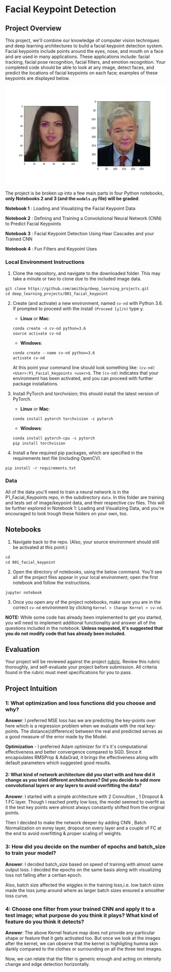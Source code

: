 [//]: # (Image References)

[image1]: ./images/key_pts_example.png "Facial Keypoint Detection"

# Facial Keypoint Detection

## Project Overview

This project, we'll combine our knowledge of computer vision techniques and deep learning architectures to build a facial keypoint detection system. Facial keypoints include points around the eyes, nose, and mouth on a face and are used in many applications. These applications include: facial tracking, facial pose recognition, facial filters, and emotion recognition. Your completed code should be able to look at any image, detect faces, and predict the locations of facial keypoints on each face; examples of these keypoints are displayed below.

![Facial Keypoint Detection][image1]

The project is be broken up into a few main parts in four Python notebooks, **only Notebooks 2 and 3 (and the `models.py` file) will be graded**:

__Notebook 1__ : Loading and Visualizing the Facial Keypoint Data

__Notebook 2__ : Defining and Training a Convolutional Neural Network (CNN) to Predict Facial Keypoints

__Notebook 3__ : Facial Keypoint Detection Using Haar Cascades and your Trained CNN

__Notebook 4__ : Fun Filters and Keypoint Uses


### Local Environment Instructions

1. Clone the repository, and navigate to the downloaded folder. This may take a minute or two to clone due to the included image data.
```
git clone https://github.com/amitbcp/deep_learning_projects.git
cd deep_learning_projects/001_facial_keypoint
```

2. Create (and activate) a new environment, named `cv-nd` with Python 3.6. If prompted to proceed with the install `(Proceed [y]/n)` type y.

	- __Linux__ or __Mac__:
	```
	conda create -n cv-nd python=3.6
	source activate cv-nd
	```
	- __Windows__:
	```
	conda create --name cv-nd python=3.6
	activate cv-nd
	```

	At this point your command line should look something like: `(cv-nd) <User>:P1_Facial_Keypoints <user>$`. The `(cv-nd)` indicates that your environment has been activated, and you can proceed with further package installations.

3. Install PyTorch and torchvision; this should install the latest version of PyTorch.

	- __Linux__ or __Mac__:
	```
	conda install pytorch torchvision -c pytorch
	```
	- __Windows__:
	```
	conda install pytorch-cpu -c pytorch
	pip install torchvision
	```

6. Install a few required pip packages, which are specified in the requirements text file (including OpenCV).
```
pip install -r requirements.txt
```


### Data

All of the data you'll need to train a neural network is in the P1_Facial_Keypoints repo, in the subdirectory `data`. In this folder are training and tests set of image/keypoint data, and their respective csv files. This will be further explored in Notebook 1: Loading and Visualizing Data, and you're encouraged to look trough these folders on your own, too.


## Notebooks

1. Navigate back to the repo. (Also, your source environment should still be activated at this point.)
```shell
cd
cd 001_facial_keypoint
```

2. Open the directory of notebooks, using the below command. You'll see all of the project files appear in your local environment; open the first notebook and follow the instructions.
```shell
jupyter notebook
```

3. Once you open any of the project notebooks, make sure you are in the correct `cv-nd` environment by clicking `Kernel > Change Kernel > cv-nd`.

__NOTE:__ While some code has already been implemented to get you started, you will need to implement additional functionality and answer all of the questions included in the notebook. __Unless requested, it's suggested that you do not modify code that has already been included.__


## Evaluation

Your project will be reviewed against the project [rubric](#rubric).  Review this rubric thoroughly, and self-evaluate your project before submission.  All criteria found in the rubric must meet specifications for you to pass.


## Project Intuition

### 1: What optimization and loss functions did you choose and why?

**Answer**: I preferred MSE loss has we are predicting the key-points over here which is a regression problem when we evaluate with the real key-points. The distance(/difference) between the real and predicted serves as a good measure of the error made by the Model.

**Optimization** - I preferred Adam optimizer for it's it's computational effectiveness and better convergence compared to SGD. Since it encapsulates RMSProp & AdaGrad, it brings the effectiveness along with default parameters which suggested good results.


#### 2: What kind of network architecture did you start with and how did it change as you tried different architectures? Did you decide to add more convolutional layers or any layers to avoid overfitting the data?

**Answer**: I started with a simple architecture with 2 Convultion , 1 Dropout & 1 FC layer. Though I reached pretty low loss, the model seemed to overfit as it the test key points were almost always constantly shifted from the original points.

Then I decided to make the network deeper by adding CNN , Batch Normalization on evrey layer, dropout on every layer and a couple of FC at the end to avoid overfitting & proper scaling of weights.


### 3: How did you decide on the number of epochs and batch_size to train your model?

**Answer**: I decided batch_size based on speed of training with almost same output loss. I decided the epochs on the same basis along with visualizing loss not falling after a certian epoch.

Also, batch size affected the wiggles in the training loss,i.e. low batch sizes made the loss jump around where as larger batch sizes ensured a smoother loss curve.

### 4: Choose one filter from your trained CNN and apply it to a test image; what purpose do you think it plays? What kind of feature do you think it detects?

**Answer**: The above Kernel feature map does not provide any particular shape or feature that it gets activated too. But once we look at the images after the kernel, we can observe that the kernel is highligting humna skin darkly compared to the clothes or surrounding on all the three test images.

Now, we can relate that the filter is generic enough and acting on intensity change and edge detection horizontally.
